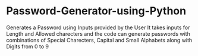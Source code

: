 # Password-Generator-using-Python
Generates a Password using Inputs provided by the User It takes inputs for Length and Allowed charecters and the code can generate passwords with combinations of Special Charecters, Capital and Small Alphabets along with Digits from 0 to 9
